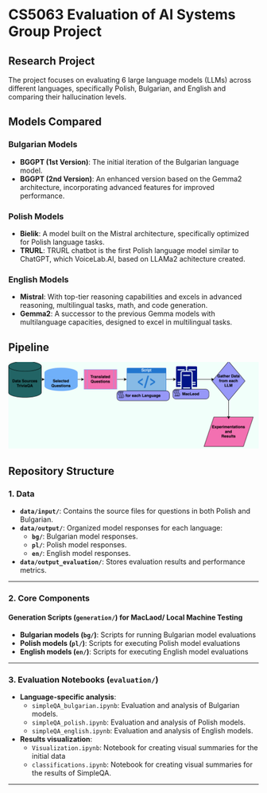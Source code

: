 # CS5063 Evaluation of AI Systems Group Project 
## Research Project
The project focuses on evaluating 6 large language models (LLMs) across different languages, specifically Polish, Bulgarian, and English and comparing their hallucination levels.
## Models Compared
### Bulgarian Models
- **BGGPT (1st Version)**: The initial iteration of the Bulgarian language model.
- **BGGPT (2nd Version)**: An enhanced version based on the Gemma2 architecture, incorporating advanced features for improved performance.

### Polish Models
- **Bielik**: A model built on the Mistral architecture, specifically optimized for Polish language tasks.
- **TRURL**: TRURL chatbot is the first Polish language model similar to ChatGPT, which VoiceLab.AI, based on LLAMa2 achitecture created.

### English Models
- **Mistral**: With top-tier reasoning capabilities and excels in advanced reasoning, multilingual tasks, math, and code generation. 
- **Gemma2**: A successor to the previous Gemma models with multilanguage capacities, designed to excel in multilingual tasks.

## Pipeline 
![Pipeline Diagram](https://github.com/margaritaradeva/GroupPr/blob/main/data/figures/pipeline.png)
## Repository Structure

### 1. Data
- **`data/input/`**: Contains the source files for questions in both Polish and Bulgarian.
- **`data/output/`**: Organized model responses for each language:
  - **`bg/`**: Bulgarian model responses.
  - **`pl/`**: Polish model responses.
  - **`en/`**: English model responses.
- **`data/output_evaluation/`**: Stores evaluation results and performance metrics.

---

### 2. Core Components

#### Generation Scripts (`generation/`) for MacLaod/ Local Machine Testing 
- **Bulgarian models (`bg/`)**: Scripts for running Bulgarian model evaluations
- **Polish models (`pl/`)**: Scripts for executing Polish model evaluations  
- **English models (`en/`)**: Scripts for executing English model evaluations  

---

### 3. Evaluation Notebooks (`evaluation/`)
- **Language-specific analysis**:
  - `simpleQA_bulgarian.ipynb`: Evaluation and analysis of Bulgarian models.
  - `simpleQA_polish.ipynb`: Evaluation and analysis of Polish models.
  - `simpleQA_english.ipynb`: Evaluation and analysis of English models.
- **Results visualization**:
  - `Visualization.ipynb`: Notebook for creating visual summaries for the initial data
  - `classifications.ipynb`: Notebook for creating visual summaries for the results of SimpleQA.

---
